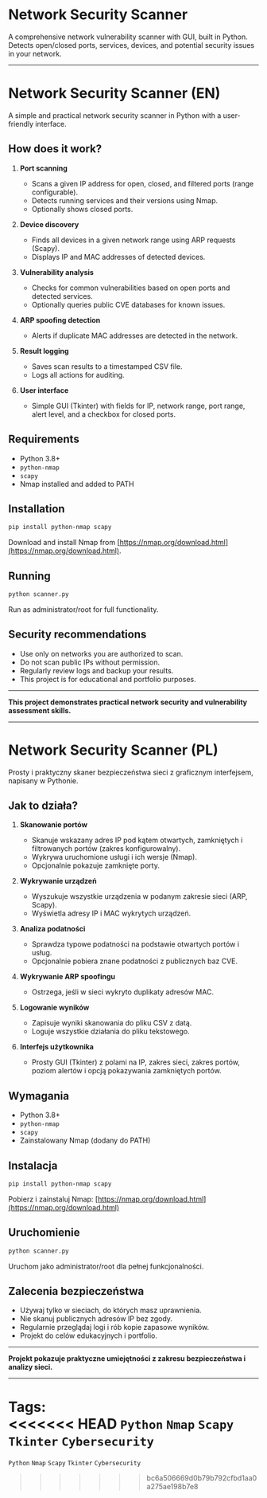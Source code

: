 # Network Security Scanner

A comprehensive network vulnerability scanner with GUI, built in Python.  
Detects open/closed ports, services, devices, and potential security issues in your network.

---

# Network Security Scanner (EN)

A simple and practical network security scanner in Python with a user-friendly interface.

## How does it work?

1. **Port scanning**
   - Scans a given IP address for open, closed, and filtered ports (range configurable).
   - Detects running services and their versions using Nmap.
   - Optionally shows closed ports.

2. **Device discovery**
   - Finds all devices in a given network range using ARP requests (Scapy).
   - Displays IP and MAC addresses of detected devices.

3. **Vulnerability analysis**
   - Checks for common vulnerabilities based on open ports and detected services.
   - Optionally queries public CVE databases for known issues.

4. **ARP spoofing detection**
   - Alerts if duplicate MAC addresses are detected in the network.

5. **Result logging**
   - Saves scan results to a timestamped CSV file.
   - Logs all actions for auditing.

6. **User interface**
   - Simple GUI (Tkinter) with fields for IP, network range, port range, alert level, and a checkbox for closed ports.

## Requirements

- Python 3.8+
- `python-nmap`
- `scapy`
- Nmap installed and added to PATH

## Installation

```bash
pip install python-nmap scapy
```
Download and install Nmap from [https://nmap.org/download.html](https://nmap.org/download.html).

## Running

```bash
python scanner.py
```
Run as administrator/root for full functionality.

## Security recommendations

- Use only on networks you are authorized to scan.
- Do not scan public IPs without permission.
- Regularly review logs and backup your results.
- This project is for educational and portfolio purposes.

---

**This project demonstrates practical network security and vulnerability assessment skills.**

---

# Network Security Scanner (PL)

Prosty i praktyczny skaner bezpieczeństwa sieci z graficznym interfejsem, napisany w Pythonie.

## Jak to działa?

1. **Skanowanie portów**
   - Skanuje wskazany adres IP pod kątem otwartych, zamkniętych i filtrowanych portów (zakres konfigurowalny).
   - Wykrywa uruchomione usługi i ich wersje (Nmap).
   - Opcjonalnie pokazuje zamknięte porty.

2. **Wykrywanie urządzeń**
   - Wyszukuje wszystkie urządzenia w podanym zakresie sieci (ARP, Scapy).
   - Wyświetla adresy IP i MAC wykrytych urządzeń.

3. **Analiza podatności**
   - Sprawdza typowe podatności na podstawie otwartych portów i usług.
   - Opcjonalnie pobiera znane podatności z publicznych baz CVE.

4. **Wykrywanie ARP spoofingu**
   - Ostrzega, jeśli w sieci wykryto duplikaty adresów MAC.

5. **Logowanie wyników**
   - Zapisuje wyniki skanowania do pliku CSV z datą.
   - Loguje wszystkie działania do pliku tekstowego.

6. **Interfejs użytkownika**
   - Prosty GUI (Tkinter) z polami na IP, zakres sieci, zakres portów, poziom alertów i opcją pokazywania zamkniętych portów.

## Wymagania

- Python 3.8+
- `python-nmap`
- `scapy`
- Zainstalowany Nmap (dodany do PATH)

## Instalacja

```bash
pip install python-nmap scapy
```
Pobierz i zainstaluj Nmap: [https://nmap.org/download.html](https://nmap.org/download.html)

## Uruchomienie

```bash
python scanner.py
```
Uruchom jako administrator/root dla pełnej funkcjonalności.

## Zalecenia bezpieczeństwa

- Używaj tylko w sieciach, do których masz uprawnienia.
- Nie skanuj publicznych adresów IP bez zgody.
- Regularnie przeglądaj logi i rób kopie zapasowe wyników.
- Projekt do celów edukacyjnych i portfolio.

---

**Projekt pokazuje praktyczne umiejętności z zakresu bezpieczeństwa i analizy sieci.**

---

**Tags:**  
<<<<<<< HEAD
`Python` `Nmap` `Scapy` `Tkinter` `Cybersecurity`
=======
`Python` `Nmap` `Scapy` `Tkinter` `Cybersecurity`
>>>>>>> bc6a506669d0b79b792cfbd1aa0a275ae198b7e8
